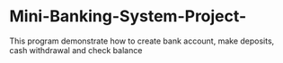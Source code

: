# Mini-Banking-System-Project-
This program demonstrate how to create bank account, make deposits, cash withdrawal and check balance
